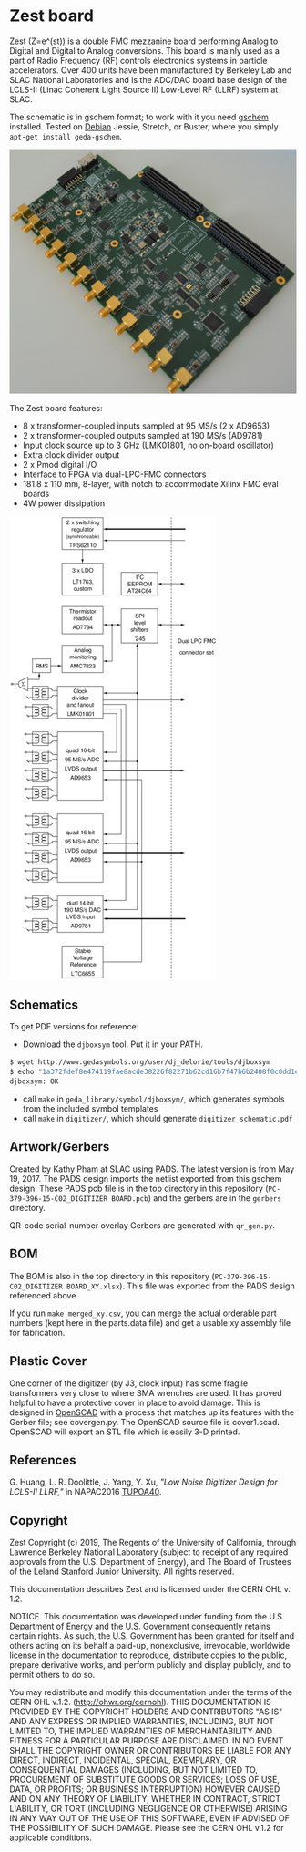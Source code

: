 # Zest board

Zest (Z=e^(st)) is a double FMC mezzanine board performing Analog to Digital and Digital to Analog conversions.
This board is mainly used as a part of Radio Frequency (RF) controls electronics systems in particle accelerators.
Over 400 units have been manufactured by Berkeley Lab and SLAC National Laboratories and is the ADC/DAC board base design of the
LCLS-II (Linac Coherent Light Source II) Low-Level RF (LLRF) system at SLAC.

The schematic is in gschem format; to work with it you
need [gschem](http://wiki.geda-project.org/geda:gaf) installed.
Tested on [Debian](https://www.debian.org) Jessie, Stretch, or Buster, where
you simply `apt-get install geda-gschem`.

![Image of completed board](doc/digitizer_top_x.jpg) 

The Zest board features:

* 8 x transformer-coupled inputs sampled at 95 MS/s (2 x AD9653)
* 2 x transformer-coupled outputs sampled at 190 MS/s (AD9781)
* Input clock source up to 3 GHz (LMK01801, no on-board oscillator)
* Extra clock divider output
* 2 x Pmod digital I/O
* Interface to FPGA via dual-LPC-FMC connectors
* 181.8 x 110 mm, 8-layer, with notch to accommodate Xilinx FMC eval boards
* 4W power dissipation

![block_diagram](doc/digitizer_block.png)

## Schematics

To get PDF versions for reference:

  * Download the `djboxsym` tool. Put it in your PATH.

```bash
$ wget http://www.gedasymbols.org/user/dj_delorie/tools/djboxsym
$ echo "1a372fdef8e474119fae8acde38226f82271b62cd16b7f47b6b2408f0c0dd1ea  djboxsym" | sha256sum -c
djboxsym: OK
```

  * call `make` in `geda_library/symbol/djboxsym/`, which generates symbols from the included symbol templates
  * call `make` in `digitizer/`, which should generate `digitizer_schematic.pdf`

## Artwork/Gerbers

Created by Kathy Pham at SLAC using PADS.  The latest version is from May 19, 2017.
The PADS design imports the netlist exported from this gschem design.
These PADS pcb file is in the top directory in this repository (`PC-379-396-15-C02_DIGITIZER BOARD.pcb`) and the gerbers
are in the `gerbers` directory.

QR-code serial-number overlay Gerbers are generated with `qr_gen.py`.

## BOM

The BOM is also in the top directory in this repository (`PC-379-396-15-C02_DIGITIZER BOARD_XY.xlsx`).
This file was exported from the PADS design referenced above.

If you run `make merged_xy.csv`, you can merge the actual orderable part numbers (kept here
in the parts.data file) and get a usable xy assembly file for fabrication.

## Plastic Cover

One corner of the digitizer (by J3, clock input) has some fragile transformers
very close to where SMA wrenches are used.
It has proved helpful to have a protective cover in place to avoid damage.
This is designed in [OpenSCAD](http://www.openscad.org/) with a process that
matches up its features with the Gerber file; see covergen.py.
The OpenSCAD source file is cover1.scad.
OpenSCAD will export an STL file which is easily 3-D printed.

## References

 G. Huang, L. R. Doolittle, J. Yang, Y. Xu,
*"Low Noise Digitizer Design for LCLS-II LLRF,"* in NAPAC2016
[TUPOA40](http://accelconf.web.cern.ch/AccelConf/napac2016/papers/tupoa40.pdf).


## Copyright

Zest Copyright (c) 2019, The Regents of the University of California, through Lawrence Berkeley National Laboratory (subject to receipt of any required approvals from the U.S. Department of Energy), and The Board of Trustees of the Leland Stanford Junior University. All rights reserved.

This documentation describes Zest and is licensed under the CERN OHL v. 1.2.

NOTICE. This documentation was developed under funding from the U.S. Department of Energy and the U.S. Government consequently retains certain rights. As such, the U.S. Government has been granted for itself and others acting on its behalf a paid-up, nonexclusive, irrevocable, worldwide license in the documentation to reproduce, distribute copies to the public, prepare derivative works, and perform publicly and display publicly, and to permit others to do so.

You may redistribute and modify this documentation under the terms of the CERN OHL v.1.2. (http://ohwr.org/cernohl). THIS DOCUMENTATION IS PROVIDED BY THE COPYRIGHT HOLDERS AND CONTRIBUTORS "AS IS" AND ANY EXPRESS OR IMPLIED WARRANTIES, INCLUDING, BUT NOT LIMITED TO, THE IMPLIED WARRANTIES OF MERCHANTABILITY AND FITNESS FOR A PARTICULAR PURPOSE ARE DISCLAIMED. IN NO EVENT SHALL THE COPYRIGHT OWNER OR CONTRIBUTORS BE LIABLE FOR ANY DIRECT, INDIRECT, INCIDENTAL, SPECIAL, EXEMPLARY, OR CONSEQUENTIAL DAMAGES (INCLUDING, BUT NOT LIMITED TO, PROCUREMENT OF SUBSTITUTE GOODS OR SERVICES; LOSS OF USE, DATA, OR PROFITS; OR BUSINESS INTERRUPTION) HOWEVER CAUSED AND ON ANY THEORY OF LIABILITY, WHETHER IN CONTRACT, STRICT LIABILITY, OR TORT (INCLUDING NEGLIGENCE OR OTHERWISE) ARISING IN ANY WAY OUT OF THE USE OF THIS SOFTWARE, EVEN IF ADVISED OF THE POSSIBILITY OF SUCH DAMAGE. Please see the CERN OHL v.1.2 for applicable conditions.
